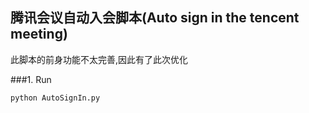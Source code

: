 ## 腾讯会议自动入会脚本(Auto sign in the tencent meeting)
此脚本的前身功能不太完善,因此有了此次优化

###1. Run

`python AutoSignIn.py`


